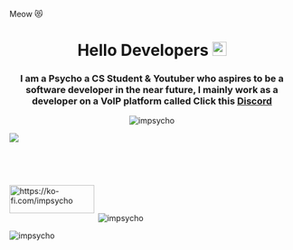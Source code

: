 Meow 😻
<h1 align="center">Hello Developers <img src="https://media.discordapp.net/attachments/864403086516682752/1085123523179188244/68747470733a2f2f656d6f6a69732e736c61636b6d6f6a69732e636f6d2f656d6f6a69732f696d616765732f313537373330353530352f373337332f68616e645f776176652e6769663f31353737333035353035.gif" width="25"/></h1>

<h3 align="center">I am a Psycho a CS Student & Youtuber who aspires to be a software developer in the near future, I mainly work as a developer on a VoIP platform called Click this                                           <a href="https://discord.gg/8dF4kudsWx">Discord</a></strong> </h3>

<p align="center"> <img src="https://komarev.com/ghpvc/?username=impsycho&label=Profile%20views&color=ff0000&style=flat" alt="impsycho" /> </p>

<p align="left"></a><a href="https://discord.com/users/1056553052850618449"><img src="https://lanyard-profile-readme.vercel.app/api/1056553052850618449?idleMessage=%22May%20The%20Code%20Be%20With%20you%22&borderRadius=25px" /></a> </p>   


 


     







<p align="center">
  </a> 
 </p> 
 &nbsp; 
 <p align="center"> 
     <a href="https://github.com/ZeroDiscord/"> 
         <img src="https://media.discordapp.net/attachments/864403086516682752/1085108604429934612/icone-github-rouge.png width="25px" /> 
     </a> 
     &nbsp; 
     <a href="https://discord.com/users/603948445362946084"> 
         <img src="https://media.discordapp.net/attachments/864403086516682752/1085108125025173564/1678780322986.png" width="25px" /> 
     </a> 
     &nbsp; 
     <a href="https://twitter.com/RestInPeaceZero/"> 
         <img src="https://media.discordapp.net/attachments/864403086516682752/1085105501714522122/1678779679927.png" width="25px" /> 
     </a> 
     &nbsp; 
     <a href="https://www.youtube.com/c/ZeroSync"> 
         <img src="https://media.discordapp.net/attachments/864403086516682752/1085105963654184970/1678779801741.png" width="25px" /> 
     </a>



<p><a href="https://ko-fi.com/https://ko-fi.com/impsycho"> <img align="left" src="https://cdn.ko-fi.com/cdn/kofi3.png?v=3" height="50" width="150" alt="https://ko-fi.com/impsycho" /></a></p><br><br>



<p>&nbsp;<img align="center" src="https://github-readme-stats.vercel.app/api?username=impsycho&show_icons=true&locale=en&hide_border=true&background=0D1117&theme=gruvbox" alt="impsycho" /></p>

<p><img align="center" src="https://github-readme-streak-stats.herokuapp.com/?user=impsycho&theme=gruvbox" alt="impsycho" /></p>
